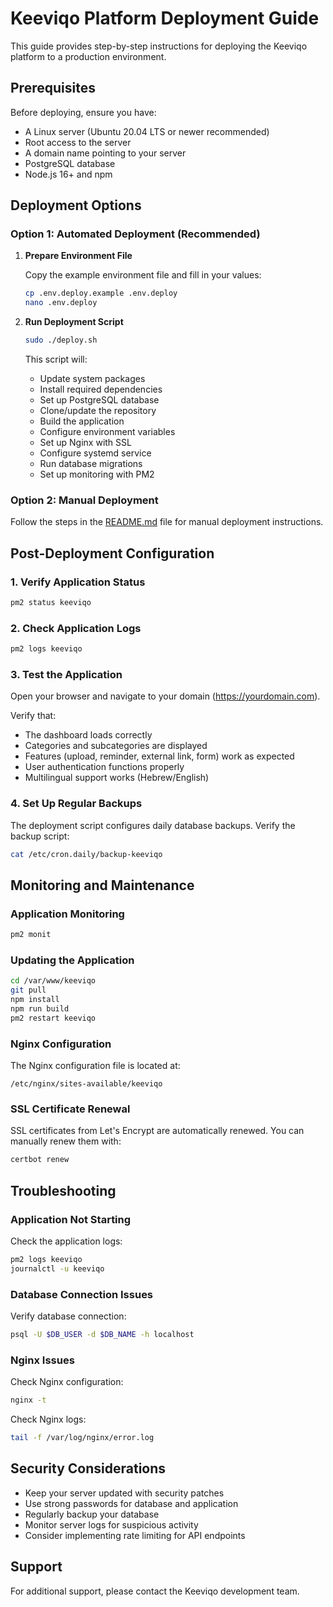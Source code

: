 # Keeviqo Platform Deployment Guide

This guide provides step-by-step instructions for deploying the Keeviqo platform to a production environment.

## Prerequisites

Before deploying, ensure you have:

- A Linux server (Ubuntu 20.04 LTS or newer recommended)
- Root access to the server
- A domain name pointing to your server
- PostgreSQL database
- Node.js 16+ and npm

## Deployment Options

### Option 1: Automated Deployment (Recommended)

1. **Prepare Environment File**

   Copy the example environment file and fill in your values:

   ```bash
   cp .env.deploy.example .env.deploy
   nano .env.deploy
   ```

2. **Run Deployment Script**

   ```bash
   sudo ./deploy.sh
   ```

   This script will:
   - Update system packages
   - Install required dependencies
   - Set up PostgreSQL database
   - Clone/update the repository
   - Build the application
   - Configure environment variables
   - Set up Nginx with SSL
   - Configure systemd service
   - Run database migrations
   - Set up monitoring with PM2

### Option 2: Manual Deployment

Follow the steps in the [README.md](./README.md) file for manual deployment instructions.

## Post-Deployment Configuration

### 1. Verify Application Status

```bash
pm2 status keeviqo
```

### 2. Check Application Logs

```bash
pm2 logs keeviqo
```

### 3. Test the Application

Open your browser and navigate to your domain (https://yourdomain.com).

Verify that:
- The dashboard loads correctly
- Categories and subcategories are displayed
- Features (upload, reminder, external link, form) work as expected
- User authentication functions properly
- Multilingual support works (Hebrew/English)

### 4. Set Up Regular Backups

The deployment script configures daily database backups. Verify the backup script:

```bash
cat /etc/cron.daily/backup-keeviqo
```

## Monitoring and Maintenance

### Application Monitoring

```bash
pm2 monit
```

### Updating the Application

```bash
cd /var/www/keeviqo
git pull
npm install
npm run build
pm2 restart keeviqo
```

### Nginx Configuration

The Nginx configuration file is located at:

```
/etc/nginx/sites-available/keeviqo
```

### SSL Certificate Renewal

SSL certificates from Let's Encrypt are automatically renewed. You can manually renew them with:

```bash
certbot renew
```

## Troubleshooting

### Application Not Starting

Check the application logs:

```bash
pm2 logs keeviqo
journalctl -u keeviqo
```

### Database Connection Issues

Verify database connection:

```bash
psql -U $DB_USER -d $DB_NAME -h localhost
```

### Nginx Issues

Check Nginx configuration:

```bash
nginx -t
```

Check Nginx logs:

```bash
tail -f /var/log/nginx/error.log
```

## Security Considerations

- Keep your server updated with security patches
- Use strong passwords for database and application
- Regularly backup your database
- Monitor server logs for suspicious activity
- Consider implementing rate limiting for API endpoints

## Support

For additional support, please contact the Keeviqo development team.
